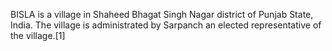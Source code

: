 BISLA is a village in Shaheed Bhagat Singh Nagar district of Punjab State, India. The village is administrated by Sarpanch an elected representative of the village.[1]
